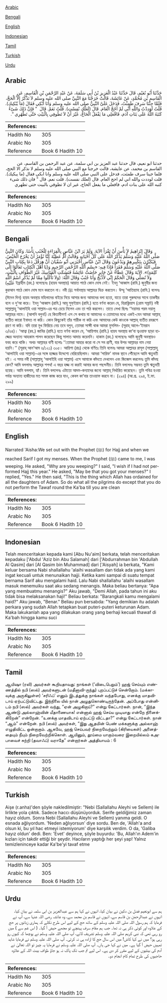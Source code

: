 [Arabic](#arabic)

[Bengali](#bengali)

[English](#english)

[Indonesian](#indonesian)

[Tamil](#tamil)

[Turkish](#turkish)

[Urdu](#urdu)

## Arabic


<div dir="rtl" lang="ar" style={{fontSize:'larger',backgroundColor:'#f8f9fa',padding:20}}>
حَدَّثَنَا أَبُو نُعَيْمٍ، قَالَ حَدَّثَنَا عَبْدُ الْعَزِيزِ بْنُ أَبِي سَلَمَةَ، عَنْ عَبْدِ الرَّحْمَنِ بْنِ الْقَاسِمِ، عَنِ الْقَاسِمِ بْنِ مُحَمَّدٍ، عَنْ عَائِشَةَ، قَالَتْ خَرَجْنَا مَعَ النَّبِيِّ صلى الله عليه وسلم لاَ نَذْكُرُ إِلاَّ الْحَجَّ، فَلَمَّا جِئْنَا سَرِفَ طَمِثْتُ، فَدَخَلَ عَلَىَّ النَّبِيُّ صلى الله عليه وسلم وَأَنَا أَبْكِي فَقَالَ ‏(‏مَا يُبْكِيكِ‏)‏‏.‏ قُلْتُ لَوَدِدْتُ وَاللَّهِ أَنِّي لَمْ أَحُجَّ الْعَامَ‏.‏ قَالَ ‏(‏لَعَلَّكِ نُفِسْتِ‏)‏‏.‏ قُلْتُ نَعَمْ‏.‏ قَالَ ‏ "‏ فَإِنَّ ذَلِكَ شَىْءٌ كَتَبَهُ اللَّهُ عَلَى بَنَاتِ آدَمَ، فَافْعَلِي مَا يَفْعَلُ الْحَاجُّ، غَيْرَ أَنْ لاَ تَطُوفِي بِالْبَيْتِ حَتَّى تَطْهُرِي ‏"‏‏.‏
</div>
<div style={{backgroundColor:'#f8f9fa',padding:20, marginBottom: 10}}><table> <thead> <tr> <th>References:</th> <th></th> </tr> </thead> <tbody><tr><td>Hadith No</td><td>305</td></tr><tr><td>Arabic No</td><td>305</td></tr><tr><td>Reference</td><td>Book 6 Hadith 10</td></tr></tbody></table></div>


<div dir="rtl" lang="ar" style={{fontSize:'larger',backgroundColor:'#f8f9fa',padding:20}}>
حدثنا ابو نعيم، قال حدثنا عبد العزيز بن ابي سلمة، عن عبد الرحمن بن القاسم، عن القاسم بن محمد، عن عايشة، قالت خرجنا مع النبي صلى الله عليه وسلم لا نذكر الا الحج، فلما جينا سرف طمثت، فدخل على النبي صلى الله عليه وسلم وانا ابكي فقال (ما يبكيك). قلت لوددت والله اني لم احج العام. قال (لعلك نفست). قلت نعم. قال " فان ذلك شىء كتبه الله على بنات ادم، فافعلي ما يفعل الحاج، غير ان لا تطوفي بالبيت حتى تطهري
</div>
<div style={{backgroundColor:'#f8f9fa',padding:20, marginBottom: 10}}><table> <thead> <tr> <th>References:</th> <th></th> </tr> </thead> <tbody><tr><td>Hadith No</td><td>305</td></tr><tr><td>Arabic No</td><td>305</td></tr><tr><td>Reference</td><td>Book 6 Hadith 10</td></tr></tbody></table></div>

## Bengali


<div dir="ltr" lang="bn" style={{fontSize:'larger',backgroundColor:'#f8f9fa',padding:20}}>
وَقَالَ إِبْرَاهِيمُ لاَ بَأْسَ أَنْ تَقْرَأَ الآيَةَ. وَلَمْ يَرَ ابْنُ عَبَّاسٍ بِالْقِرَاءَةِ لِلْجُنُبِ بَأْسًا. وَكَانَ النَّبِيُّ صَلَّى اللَّهُ عَلَيْهِ وَسَلَّمَ يَذْكُرُ اللَّهَ عَلَى كُلِّ أَحْيَانِهِ وَقَالَتْ أُمُّ عَطِيَّةَ كُنَّا نُؤْمَرُ أَنْ يَخْرُجَ الْحُيَّضُ، فَيُكَبِّرْنَ بِتَكْبِيرِهِمْ وَيَدْعُونَ وَقَالَ ابْنُ عَبَّاسٍ أَخْبَرَنِي أَبُو سُفْيَانَ أَنَّ هِرَقْلَ دَعَا بِكِتَابِ النَّبِيِّ صَلَّى اللَّهُ عَلَيْهِ وَسَلَّمَ فَقَرَأَ فَإِذَا فِيهِ: «بِسْمِ اللَّهِ الرَّحْمَنِ الرَّحِيمِ وَ(يَا أَهْلَ الْكِتَابِ تَعَالَوْا إِلَى كَلِمَةٍ)». الآيَةَ وَقَالَ عَطَاءٌ عَنْ جَابِرٍ حَاضَتْ عَائِشَةُ فَنَسَكَتِ الْمَنَاسِكَ غَيْرَ الطَّوَافِ بِالْبَيْتِ، وَلاَ تُصَلِّي وَقَالَ الْحَكَمُ إِنِّي لأَذْبَحُ وَأَنَا جُنُبٌ وَقَالَ اللَّهُ: (وَلاَ تَأْكُلُوا مِمَّا لَمْ يُذْكَرِ اسْمُ اللَّهِ عَلَيْهِ) ইব্রাহীম (রহ.) বলেছেনঃ (হায়য অবস্থায়) আয়াত পাঠে কোন দোষ নেই। ইবনু ‘আব্বাস (রাযি.) জুনুবীর জন্য কুরআন পাঠে কোন দোষ মনে করতেন না। নবী ﷺ সর্বাবস্থায় আল্লাহর যিক্র করতেন। উম্মু ‘আতিয়্যাহ (রাযি.) বলেনঃ (ঈদেন দিন) হায়য অবস্থায় মহিলাদের বাইরে নিয়ে আসার জন্য আমাদের বলা হতো, যাতে তারা পুরুষদের সাথে তাকবীর বলে ও দু‘আ করে। ইবনু ‘আব্বাস (রাযি.) আবূ সুফ্ইয়ান (রাযি.) হতে বর্ণনা করেন যে, হিরাক্লিয়াস (রোম সম্রাট) নবী সাল্লাল্লাহু ‘আলাইহি ওয়া সাল্লাম-এর পত্র চেয়ে নিলেন এবং তা পাঠ করলেন। তাতে লেখা ছিলঃ ‘‘দয়াময় পরম দয়ালু আল্লাহর নামে। (আপনি বলুন!) হে কিতাবীগণ! এস সে কথায় যা আমাদের ও তোমাদের মধ্যে একই-যেন আমরা আল্লাহ্ ব্যতীত কারো ইবাদত না করি। কোন কিছুকেই তাঁর শারীক না করি এবং আমাদের কেউ কাওকে আল্লাহ্ ব্যতীত রবরূপে গ্রহণ না করি। যদি তারা মুখ ফিরিয়ে নেয় তবে বলুন, তোমরা সাক্ষী থাক আমরা মুসলিম- (সূরাহ্ আলে-‘ইমরান ৩/৬৪)। ‘আত্বা (রহ.) জাবির (রাযি.) হতে বর্ণনা করেন যে, ‘আয়িশাহ (রাযি.) হায়য অবস্থায় কা‘বা ত্বওয়াফ ছাড়া হাজ্জের অন্যান্য আহকাম পালন করেছেন কিন্তু সালাত আদায় করেননি। হাকাম (রহ.) বলেছেনঃ আমি জুনুবী অবস্থায়ও যবহ করে থাকি। অথচ আল্লাহর বাণী হলোঃ ‘‘তোমরা আহার করো না সে সব প্রাণী, যার উপর আল্লাহর নাম নেয়া হয়নি।’’ (সূরাহ্ আন‘আম ৬/১২১) ৩০৫। আয়িশা (রাঃ) থেকে বর্ণিতঃ তিনি বলেনঃ আমরা আল্লাহর রাসূল (সাল্লাল্লাহু ‘আলাইহি ওয়া সাল্লাম)-এর সঙ্গে হজ্জের উদ্দেশ্যে বেরিয়েছিলাম। আমরা ‘সারিফ’ নামক স্থানে পৌঁছেলে আমি ঋতুবতী হই। এ সময় নবী (সাল্লাল্লাহু ‘আলাইহি ওয়া সাল্লাম) এসে আমাকে কাঁদতে দেখলেন এবং জিজ্ঞেস করলেনঃ তুমি কাঁদছ কেন? আমি বললামঃ আল্লাহ্‌র শপথ! এ বছর হজ্জ না করাই আমার জন্য পছন্দনীয়। তিনি বললেনঃ সম্ভবত তুমি ঋতুবতী হয়েছ। আমি বললাম, হ্যাঁ। তিনি বললেনঃ এটাতো আদম-কন্যাদের জন্যে আল্লাহ্‌ নির্ধারিত করেছেন। তুমি পবিত্র হওয়া পর্যন্ত অন্যান্য হাজীদের মত সমস্ত কাজ করে যাও, কেবল কা’বার তাওয়াফ করবে না। (২৯৪) (আ.প্র. ২৯৪, ই.ফা. ২৯৯)
</div>
<div style={{backgroundColor:'#f8f9fa',padding:20, marginBottom: 10}}><table> <thead> <tr> <th>References:</th> <th></th> </tr> </thead> <tbody><tr><td>Hadith No</td><td>305</td></tr><tr><td>Arabic No</td><td>305</td></tr><tr><td>Reference</td><td>Book 6 Hadith 10</td></tr></tbody></table></div>

## English


<div dir="ltr" lang="en" style={{fontSize:'larger',backgroundColor:'#f8f9fa',padding:20}}>
Narrated 'Aisha:We set out with the Prophet (ﷺ) for Hajj and when we reached Sarif I got my menses. When the Prophet (ﷺ) came to me, I was weeping. He asked, "Why are you weeping?" I said, "I wish if I had not performed Hajj this year." He asked, "May be that you got your menses?" I replied, "Yes." He then said, "This is the thing which Allah has ordained for all the daughters of Adam. So do what all the pilgrims do except that you do not perform the Tawaf round the Ka'ba till you are clean
</div>
<div style={{backgroundColor:'#f8f9fa',padding:20, marginBottom: 10}}><table> <thead> <tr> <th>References:</th> <th></th> </tr> </thead> <tbody><tr><td>Hadith No</td><td>305</td></tr><tr><td>Arabic No</td><td>305</td></tr><tr><td>Reference</td><td>Book 6 Hadith 10</td></tr></tbody></table></div>

## Indonesian


<div dir="ltr" lang="id" style={{fontSize:'larger',backgroundColor:'#f8f9fa',padding:20}}>
Telah menceritakan kepada kami [Abu Nu'aim] berkata, telah menceritakan kepadaku ['Abdul 'Aziz bin Abu Salamah] dari ['Abdurrahman bin 'Abdullah Al Qasim] dari [Al Qasim bin Muhammad] dari ['Aisyah] ia berkata, "Kami keluar bersama Nabi shallallahu 'alaihi wasallam dan tidak ada yang kami ingat kecuali untuk menunaikan hajji. Ketika kami sampai di suatu tempat bernama Sarif aku mengalami haid. Lalu Nabi shallallahu 'alaihi wasallam masuk menemuiku saat aku sedang menangis. Maka beliau bertanya: "Apa yang membuatmu menangis?" Aku jawab, "Demi Allah, pada tahun ini aku tidak bisa melaksanakan haji!" Beliau berkata: "Barangkali kamu mengalami haid?" Aku jawab, "Benar." Beliau pun bersabda: "Yang demikian itu adalah perkara yang sudah Allah tetapkan buat puteri-puteri keturunan Adam. Maka lakukanlah apa yang dilakukan orang yang berhaji kecuali thawaf di Ka'bah hingga kamu suci
</div>
<div style={{backgroundColor:'#f8f9fa',padding:20, marginBottom: 10}}><table> <thead> <tr> <th>References:</th> <th></th> </tr> </thead> <tbody><tr><td>Hadith No</td><td>305</td></tr><tr><td>Arabic No</td><td>305</td></tr><tr><td>Reference</td><td>Book 6 Hadith 10</td></tr></tbody></table></div>

## Tamil


<div dir="ltr" lang="ta" style={{fontSize:'larger',backgroundColor:'#f8f9fa',padding:20}}>
ஆயிஷா (ரலி) அவர்கள் கூறியதாவது: நாங்கள் (‘விடைபெறும்’) ஹஜ் செய்யும் எண்ணத்தில் நபி (ஸல்) அவர்களுடன் (மதீனாவி-ருந்து) புறப்பட்டுச் சென்றோம். (மக்காவுக்கு அருகிலுள்ள) ‘சரிஃப்’ எனும் இடத்துக்கு நாங்கள் வந்தபோது, எனக்கு மாதவிடாய் ஏற்பட்டுவிட்டது. இந்நிலை யில் நான் அழுதுகொண்டிருந்தேன். அப்போது என்னிடம் நபி (ஸல்) அவர்கள் வந்து, “ஏன் அழுகிறாய்?” என்று கேட்டார்கள். நான், “இந்த ஆண்டு அல்லாஹ்வின் மீதாணையாக! என்னால் ஹஜ் செய்ய முடியாது என்றே நினைக்கிறேன்” என்றேன். “உனக்கு மாதவிடாய் ஏற்பட்டு விட்டதா?” என்று கேட்டார்கள். நான் “ஆம்” என்றேன். நபி (ஸல்) அவர்கள், “இது ஆதமின் பெண் மக்களுக்கு அல்லாஹ் எழுதிவிட்ட ஒன்றாகும். ஆகவே, ஹஜ் செய்பவர் நிறைவேற்றும் (கிரியைகள்) அனைத்தையும் நீயும் நிறைவேற்றிக்கொள். ஆயினும், தூய்மை யாகும்வரை இறையில்லம் கஅபாவைச் சுற்றி (தவாஃப்) வராதே” என்றார்கள் அத்தியாயம் : 6
</div>
<div style={{backgroundColor:'#f8f9fa',padding:20, marginBottom: 10}}><table> <thead> <tr> <th>References:</th> <th></th> </tr> </thead> <tbody><tr><td>Hadith No</td><td>305</td></tr><tr><td>Arabic No</td><td>305</td></tr><tr><td>Reference</td><td>Book 6 Hadith 10</td></tr></tbody></table></div>

## Turkish


<div dir="ltr" lang="tr" style={{fontSize:'larger',backgroundColor:'#f8f9fa',padding:20}}>
Aişe (r.anha)'den şöyle nakledilmiştir: "Nebi (Sallallahu Aleyhi ve Sellem) ile lirlikte yola çıktık. Sadece haccı düşünüyorduk. Serife geldiğimiz zaman hayız oldum. Sonra Nebi (Sallallahu Aleyhi ve Sellem) yanıma geldi. O esnada ağlıyordum. 'Neden ağlıyorsun' diye sordu. Ben de, 'Allah'a and olsun ki, bu yıl hac etmeyi istemiyorum' diye karşılık verdim. O da, 'Galiba hayız oldun' dedi. Ben: 'Evet' deyince, şöyle buyurdu: 'Bu, Allah'ın Adem'in kızları için takdir ettiği bir şeydir. Hacıların yaptığı her şeyi yap! Yalnız temizleninceye kadar Ka'be'yi tavaf etme
</div>
<div style={{backgroundColor:'#f8f9fa',padding:20, marginBottom: 10}}><table> <thead> <tr> <th>References:</th> <th></th> </tr> </thead> <tbody><tr><td>Hadith No</td><td>305</td></tr><tr><td>Arabic No</td><td>305</td></tr><tr><td>Reference</td><td>Book 6 Hadith 10</td></tr></tbody></table></div>

## Urdu


<div dir="rtl" lang="ur" style={{fontSize:'larger',backgroundColor:'#f8f9fa',padding:20}}>
ہم سے ابونعیم فضل بن دکین نے بیان کیا، انہوں نے کہا ہم سے عبدالعزیز بن ابی سلمہ نے بیان کیا، انہوں نے عبدالرحمٰن بن قاسم سے، انہوں نے قاسم بن محمد سے، وہ عائشہ رضی اللہ عنہا سے، آپ نے فرمایا کہ ہم رسول اللہ صلی اللہ علیہ وسلم کے ساتھ حج کے لیے اس طرح نکلے کہ ہماری زبانوں پر حج کے علاوہ اور کوئی ذکر ہی نہ تھا۔ جب ہم مقام سرف پہنچے تو مجھے حیض آ گیا۔ ( اس غم سے ) میں رو رہی تھی کہ نبی کریم صلی اللہ علیہ وسلم تشریف لائے، آپ صلی اللہ علیہ وسلم نے پوچھا کہ کیوں رو رہی ہو؟ میں نے کہا کاش! میں اس سال حج کا ارادہ ہی نہ کرتی۔ آپ صلی اللہ علیہ وسلم نے فرمایا شاید تمہیں حیض آ گیا ہے۔ میں نے کہا جی ہاں۔ آپ صلی اللہ علیہ وسلم نے فرمایا یہ چیز تو اللہ تعالیٰ نے آدم کی بیٹیوں کے لیے مقرر کر دی ہے۔ اس لیے تم جب تک پاک نہ ہو جاؤ طواف بیت اللہ کے علاوہ حاجیوں کی طرح تمام کام انجام دو۔
</div>
<div style={{backgroundColor:'#f8f9fa',padding:20, marginBottom: 10}}><table> <thead> <tr> <th>References:</th> <th></th> </tr> </thead> <tbody><tr><td>Hadith No</td><td>305</td></tr><tr><td>Arabic No</td><td>305</td></tr><tr><td>Reference</td><td>Book 6 Hadith 10</td></tr></tbody></table></div>
